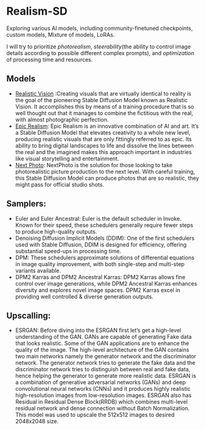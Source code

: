 # Realism-SD
Exploring various AI models, including community-finetuned checkpoints, custom models, Mixture of models, LoRAs. <br>

I will try to prioritize _photorealism_, _steerability_(the ability to control image details according to possible different complex prompts), and _optimization_ of processing time and resources. <br>

## Models
* [Realistic Vision](https://civitai.com/models/4201/realistic-vision-v60-b1 "Realistic Vision 6.0") :Creating visuals that are virtually identical to reality is the goal of the pioneering Stable Diffusion Model known as Realistic Vision. It accomplishes this by means of a training procedure that is so well thought out that it manages to combine the fictitious with the real, with almost photographic perfection.<br> 
* [Epic Realism](https://civitai.com/models/25694/epicrealism): Epic Realism is an innovative combination of AI and art. It’s a Stable Diffusion Model that elevates creativity to a whole new level, producing realistic visuals that are only fittingly referred to as epic. Its ability to bring digital landscapes to life and dissolve the lines between the real and the imagined makes this approach important in industries like visual storytelling and entertainment.<br>
* [Next Photo](https://civitai.com/models/84335/nextphoto): NextPhoto is the solution for those looking to take photorealistic picture production to the next level. With careful training, this Stable Diffusion Model can produce photos that are so realistic, they might pass for official studio shots.
## Samplers: 
* Euler and Euler Ancestral: Euler is the default scheduler in Invoke. Known for their speed, these schedulers generally require fewer steps to produce high-quality outputs.<br>
* Denoising Diffusion Implicit Models (DDIM): One of the first schedulers used with Stable Diffusion, DDIM is designed for efficiency, offering substantial speed-ups in processing time.<br>
* DPM: These schedulers approximate solutions of differential equations in image quality improvement, with both single-step and multi-step variants available.<br>
* DPM2 Karras and DPM2 Ancestral Karras: DPM2 Karras allows fine control over image generations, while DPM2 Ancestral Karras enhances diversity and explores novel image spaces. DPM2 Karras excel in providing well controlled & diverse generation outputs.<br>

## Upscalling:
* ESRGAN: Before diving into the ESRGAN first let’s get a high-level understanding of the GAN. GANs are capable of generating Fake data that looks realistic. Some of the GAN applications are to enhance the quality of the image. The high-level architecture of the GAN contains two main networks namely the generator network and the discriminator network. The generator network tries to generate the fake data and the discriminator network tries to distinguish between real and fake data, hence helping the generator to generate more realistic data.
ESRGAN is a combination of generative adversarial networks (GANs) and deep convolutional neural networks (CNNs) and it produces highly realistic high-resolution images from low-resolution images.  ESRGAN also has Residual in Residual Dense Block(RRDB) which combines multi-level residual network and dense connection without Batch Normalization.
This model was used to upscale the 512x512 images to desired 2048x2048 size.


